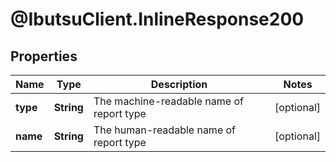 # @IbutsuClient.InlineResponse200

## Properties

Name | Type | Description | Notes
------------ | ------------- | ------------- | -------------
**type** | **String** | The machine-readable name of report type | [optional] 
**name** | **String** | The human-readable name of report type | [optional] 


